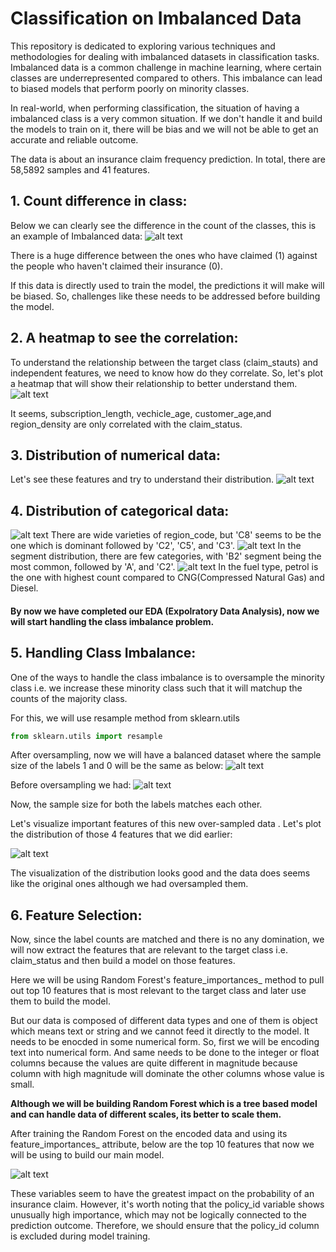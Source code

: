 # Classification on Imbalanced Data
 This repository is dedicated to exploring various techniques and methodologies for dealing with imbalanced datasets in classification tasks. Imbalanced data is a common challenge in machine learning, where certain classes are underrepresented compared to others. This imbalance can lead to biased models that perform poorly on minority classes.

In real-world, when performing classification, the situation of having a imbalanced class is a very common situation. If we don't handle it and build the models to train on it, there will be bias and we will not be able to get an accurate and reliable outcome. 

The data is about an insurance claim frequency prediction. In total, there are 58,5892 samples and 41 features.

## 1. Count difference in class:
Below we can clearly see the difference in the count of the classes, this is an example of Imbalanced data:
![alt text](image.png)

There is a huge difference between the ones who have claimed (1) against the people who haven't claimed their insurance (0).

If this data is directly used to train the model, the predictions it will make will be biased. So, challenges like these needs to be addressed before building the model.

## 2. A heatmap to see the correlation:

To understand the relationship between the target class (claim_stauts) and independent features, we need to know how do they correlate. So, let's plot a heatmap that will show their relationship to better understand them.
![alt text](image-1.png)

It seems, subscription_length, vechicle_age, customer_age,and region_density are only correlated with the
claim_status. 

## 3. Distribution of numerical data:
Let's see these features and try to understand their distribution.
![alt text](image-2.png)


## 4. Distribution of categorical data:
![alt text](image-3.png)
There are wide varieties of region_code, but 'C8' seems to be the one which is dominant followed by 'C2', 'C5', and 'C3'.
![alt text](image-4.png)
In the segment distribution, there are few categories, with 'B2' segment being the most common, followed by 'A', and 'C2'.
![alt text](image-5.png)
In the fuel type, petrol is the one with highest count compared to CNG(Compressed Natural Gas) and Diesel.

#### By now we have completed our EDA (Expolratory Data Analysis), now we will start handling the class imbalance problem.


## 5. Handling Class Imbalance:

One of the ways to handle the class imbalance is to oversample the minority class i.e. we increase these minority
class such that it will matchup the counts of the majority class.

For this, we will use resample method from sklearn.utils

```python
from sklearn.utils import resample
```

After oversampling, now we will have a balanced dataset where the sample size of the labels 1 and 0 will be the same as below:
![alt text](image-6.png)

Before oversampling we had:
![alt text](image-7.png)


Now, the sample size for both the labels matches each other.

Let's visualize important features of this new over-sampled data . Let's plot the distribution of those 4 features that we did earlier:

![alt text](image-8.png)

The visualization of the distribution looks good and the data does seems like the original ones although we had oversampled them.

## 6. Feature Selection:
Now, since the label counts are matched and there is no any domination, we will now extract the features that are relevant to the target class i.e. claim_status and then build a model on those features.

Here we will be using Random Forest's feature_importances_ method to pull out top 10 features that is most relevant to the target class and later use them to build the model.

But our data is composed of different data types and one of them is object which means text or string and we cannot feed it directly to the model. It needs to be enocded in some numerical form. So, first we will be encoding text into numerical form. And same needs to be done to the integer or float columns because the values are quite different in magnitude because column with high magnitude will dominate the other columns whose value is small.


**Although we will be building Random Forest which is a tree based model and can handle data of different scales, its better to scale them.**

After training the Random Forest on the encoded data and using its feature_importances_ attribute, below are the top 10 features that now we will be using to build our main model.

![alt text](image-10.png)

These variables seem to have the greatest impact on the probability of an insurance claim. However, it's worth noting that the policy_id variable shows unusually high importance, which may not be logically connected to the prediction outcome. Therefore, we should ensure that the policy_id column is excluded during model training.





